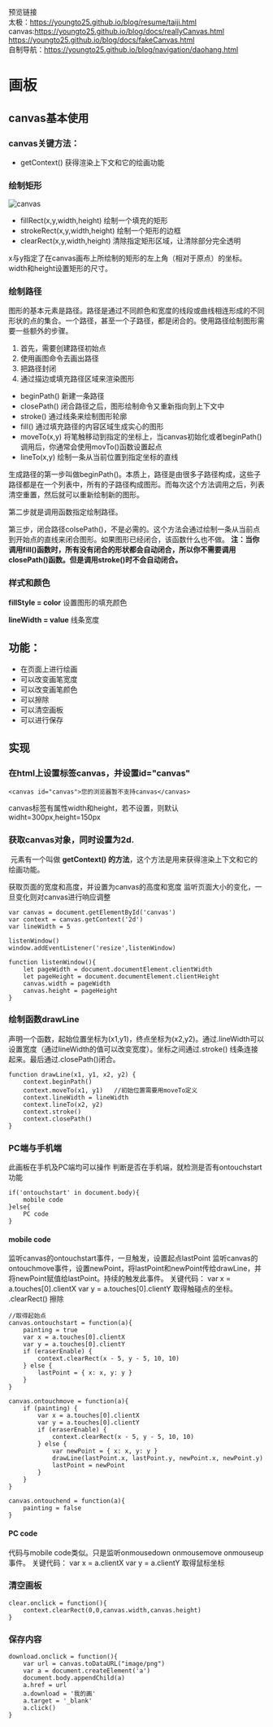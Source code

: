 
预览链接
<br>
太极：https://youngto25.github.io/blog/resume/taiji.html
<br>
canvas:https://youngto25.github.io/blog/docs/reallyCanvas.html
<br>
https://youngto25.github.io/blog/docs/fakeCanvas.html
<br>
自制导航：https://youngto25.github.io/blog/navigation/daohang.html

# 画板

## canvas基本使用

### canvas关键方法：
- getContext() 获得渲染上下文和它的绘画功能

### 绘制矩形
![canvas]()

- fillRect(x,y,width,height)  绘制一个填充的矩形
- strokeRect(x,y,width,height) 绘制一个矩形的边框
- clearRect(x,y,width,height) 清除指定矩形区域，让清除部分完全透明

x与y指定了在canvas画布上所绘制的矩形的左上角（相对于原点）的坐标。width和height设置矩形的尺寸。

### 绘制路径
图形的基本元素是路径。路径是通过不同颜色和宽度的线段或曲线相连形成的不同形状的点的集合。一个路径，甚至一个子路径，都是闭合的。使用路径绘制图形需要一些额外的步骤。
1. 首先，需要创建路径初始点
2. 使用画图命令去画出路径
3. 把路径封闭
4. 通过描边或填充路径区域来渲染图形

- beginPath() 新建一条路径
- closePath() 闭合路径之后，图形绘制命令又重新指向到上下文中
- stroke() 通过线条来绘制图形轮廓
- fill() 通过填充路径的内容区域生成实心的图形
- moveTo(x,y) 将笔触移动到指定的坐标上，当canvas初始化或者beginPath()调用后，你通常会使用movTo()函数设置起点
- lineTo(x,y) 绘制一条从当前位置到指定坐标的直线

生成路径的第一步叫做beginPath()。本质上，路径是由很多子路径构成，这些子路径都是在一个列表中，所有的子路径构成图形。而每次这个方法调用之后，列表清空重置，然后就可以重新绘制新的图形。

第二步就是调用函数指定绘制路径。

第三步，闭合路径colsePath()，不是必需的。这个方法会通过绘制一条从当前点到开始点的直线来闭合图形。如果图形已经闭合，该函数什么也不做。
**注：当你调用fill()函数时，所有没有闭合的形状都会自动闭合，所以你不需要调用closePath()函数。但是调用stroke()时不会自动闭合。**

### 样式和颜色
**fillStyle = color** 设置图形的填充颜色

**lineWidth = value** 线条宽度

## 功能：
- 在页面上进行绘画
- 可以改变画笔宽度
- 可以改变画笔颜色
- 可以擦除
- 可以清空画板
- 可以进行保存

## 实现
### 在html上设置标签canvas，并设置id="canvas"
```
<canvas id="canvas">您的浏览器暂不支持canvas</canvas>
```
canvas标签有属性width和height，若不设置，则默认widht=300px,height=150px

### 获取canvas对象，同时设置为2d.
<canvas> 元素有一个叫做 **getContext() 的方法**，这个方法是用来获得渲染上下文和它的绘画功能。
  
获取页面的宽度和高度，并设置为canvas的高度和宽度
监听页面大小的变化，一旦变化则对canvas进行响应调整
```
var canvas = document.getElementById('canvas')
var context = canvas.getContext('2d')
var lineWidth = 5

listenWindow()
window.addEventListener('resize',listenWindow)

function listenWindow(){
    let pageWidth = document.documentElement.clientWidth
    let pageHeight = document.documentElement.clientHeight
    canvas.width = pageWidth
    canvas.height = pageHeight
}
```

### 绘制函数drawLine
声明一个函数，起始位置坐标为(x1,y1)，终点坐标为(x2,y2)。通过.lineWidth可以设置宽度（通过lineWidth的值可以改变宽度）。坐标之间通过.stroke() 线条连接起来。最后通过.closePath()闭合。
```
function drawLine(x1, y1, x2, y2) {
    context.beginPath()    
    context.moveTo(x1, y1)   //初始位置需要用moveTo定义
    context.lineWidth = lineWidth
    context.lineTo(x2, y2)
    context.stroke()
    context.closePath()
}
```

### PC端与手机端
此画板在手机及PC端均可以操作
判断是否在手机端，就检测是否有ontouchstart功能
```
if('ontouchstart' in document.body){
    mobile code
}else{
    PC code
}
```

#### mobile code
监听canvas的ontouchstart事件，一旦触发，设置起点lastPoint
监听canvas的ontouchmove事件，设置newPoint，将lastPoint和newPoint传给drawLine，并将newPoint赋值给lastPoint。持续的触发此事件。
关键代码：
var x = a.touches[0].clientX
var y = a.touches[0].clientY
取得触碰点的坐标。
.clearRect() 擦除

```
//取得起始点
canvas.ontouchstart = function(a){
    painting = true
    var x = a.touches[0].clientX
    var y = a.touches[0].clientY
    if (eraserEnable) {
        context.clearRect(x - 5, y - 5, 10, 10)
    } else {
        lastPoint = { x: x, y: y }
    }
}

canvas.ontouchmove = function(a){
    if (painting) {
        var x = a.touches[0].clientX
        var y = a.touches[0].clientY
        if (eraserEnable) {
            context.clearRect(x - 5, y - 5, 10, 10)
        } else {
            var newPoint = { x: x, y: y }
            drawLine(lastPoint.x, lastPoint.y, newPoint.x, newPoint.y)
            lastPoint = newPoint
        }
    }
}

canvas.ontouchend = function(a){
    painting = false
}
```
#### PC code
代码与mobile code类似。只是监听onmousedown onmousemove onmouseup事件。
关键代码：
var x = a.clientX
var y = a.clientY
取得鼠标坐标

### 清空画板
```
clear.onclick = function(){
    context.clearRect(0,0,canvas.width,canvas.height)
}
```

### 保存内容
```
download.onclick = function(){
    var url = canvas.toDataURL("image/png")
    var a = document.createElement('a')
    document.body.appendChild(a)
    a.href = url
    a.download = '我的画'
    a.target = '_blank'
    a.click()
}
```


